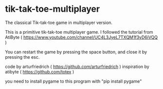 # tik-tak-toe-multiplayer
The classical Tik-tak-toe game in multiplayer version.

This is a primitive tik-tak-toe multiplayer game. I followed the tutorial
from AtiByte ( https://www.youtube.com/channel/UC4L3JyeL7TXQM1f3yD6iVQQ )

You can restart the game by pressing the space button,
and close it by pressing the esc.

code by arturfriedrich ( https://github.com/arturfriedrich )
inspiration by atibyte ( https://github.com/totex )

you need to install pygame to this program with "pip install pygame"
